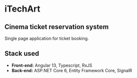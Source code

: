# iTechArt

## Cinema ticket reservation system

Single page application for ticket booking.

## Stack used

- **Front-end:** Angular 13, Typescript, RxJS
- **Back-end:** ASP.NET Core 6, Entity Framework Core, SignalR
